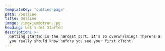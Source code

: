 ```yaml
---
templateKey: 'outline-page'
path: /outline
title: Outline
image: /img/jumbotron.jpg
heading: Let's Get Started
description: >-
  Getting started is the hardest part, it's so overwhelming! There's a lot of compliance information that
  you really should know before you see your first client.
---
```

